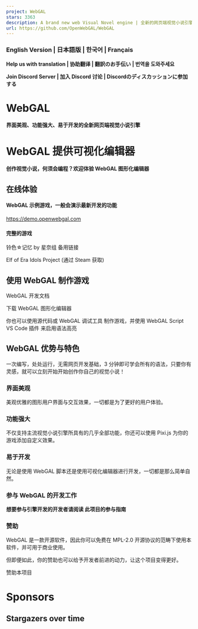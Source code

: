 ```yaml
---
project: WebGAL
stars: 3363
description: A brand new web Visual Novel engine | 全新的网页端视觉小说引擎
url: https://github.com/OpenWebGAL/WebGAL
---
```


### **English Version** | **日本語版** | **한국어** | **Français**

**Help us with translation | 协助翻译 | 翻訳のお手伝い | 번역을 도와주세요**

**Join Discord Server | 加入 Discord 讨论 | Discordのディスカッションに参加する**

WebGAL
======

**界面美观、功能强大、易于开发的全新网页端视觉小说引擎**

WebGAL 提供可视化编辑器
===============

**创作视觉小说，何须会编程？欢迎体验 WebGAL 图形化编辑器**

在线体验
----

#### WebGAL 示例游戏，一般会演示最新开发的功能

https://demo.openwebgal.com

#### 完整的游戏

铃色☆记忆 by 星奈组 备用链接

Elf of Era Idols Project (通过 Steam 获取)

使用 WebGAL 制作游戏
--------------

WebGAL 开发文档

下载 WebGAL 图形化编辑器

你也可以使用源代码或 WebGAL 调试工具 制作游戏，并使用 WebGAL Script VS Code 插件 来启用语法高亮

WebGAL 优势与特色
------------

一次编写，处处运行，无需网页开发基础，3 分钟即可学会所有的语法，只要你有灵感，就可以立刻开始开始创作你自己的视觉小说！

### 界面美观

美观优雅的图形用户界面与交互效果，一切都是为了更好的用户体验。

### 功能强大

不仅支持主流视觉小说引擎所具有的几乎全部功能，你还可以使用 Pixi.js 为你的游戏添加自定义效果。

### 易于开发

无论是使用 WebGAL 脚本还是使用可视化编辑器进行开发，一切都是那么简单自然。

### 参与 WebGAL 的开发工作

**想要参与引擎开发的开发者请阅读 此项目的参与指南**

### 赞助

WebGAL 是一款开源软件，因此你可以免费在 MPL-2.0 开源协议的范畴下使用本软件，并可用于商业使用。

但即便如此，你的赞助也可以给予开发者前进的动力，让这个项目变得更好。

赞助本项目

Sponsors
========

Stargazers over time
--------------------
